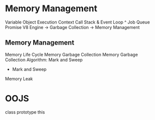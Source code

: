 

# Memory Management
Variable Object
Execution Context
Call Stack & Event Loop ^ Job Queue
Promise
V8 Engine -> Garbage Collection -> Memory Management

## Memory Management

Memory Life Cycle
Memory Garbage Collection
Memory Garbage Collection Algorithm: Mark and Sweep
- Mark and Sweep

Memory Leak




# OOJS
class
prototype
this

##
